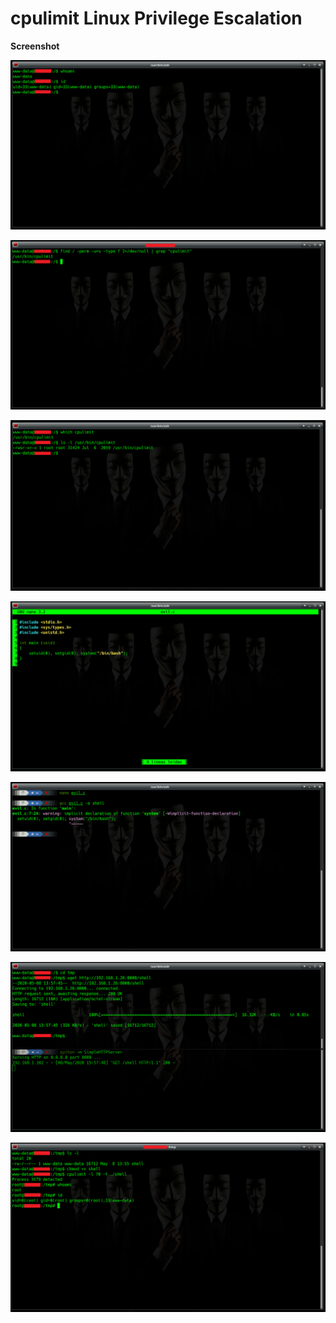# cpulimit Linux Privilege Escalation

**Screenshot**

![](/screenshot/1.png)

![](/screenshot/02.png)

![](/screenshot/3.png)

![](/screenshot/4.png)

![](/screenshot/5.png)

![](/screenshot/6.png)

![](/screenshot/07.png)
